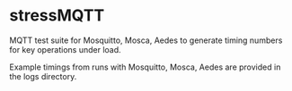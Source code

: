 # stressMQTT
MQTT test suite for Mosquitto, Mosca, Aedes to generate timing numbers for key operations under load. 

Example timings from runs with Mosquitto, Mosca, Aedes are provided in the logs directory.
